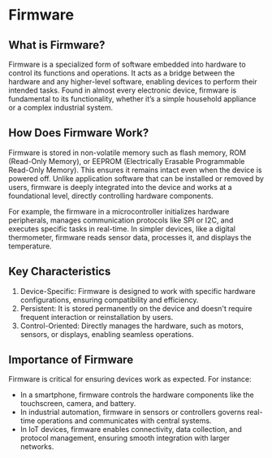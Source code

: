 # Firmware

## What is Firmware?
Firmware is a specialized form of software embedded into hardware to control its functions and operations. It acts as a bridge between the hardware and any higher-level software, enabling devices to perform their intended tasks. Found in almost every electronic device, firmware is fundamental to its functionality, whether it’s a simple household appliance or a complex industrial system.

## How Does Firmware Work?
Firmware is stored in non-volatile memory such as flash memory, ROM (Read-Only Memory), or EEPROM (Electrically Erasable Programmable Read-Only Memory). This ensures it remains intact even when the device is powered off. Unlike application software that can be installed or removed by users, firmware is deeply integrated into the device and works at a foundational level, directly controlling hardware components.

For example, the firmware in a microcontroller initializes hardware peripherals, manages communication protocols like SPI or I2C, and executes specific tasks in real-time. In simpler devices, like a digital thermometer, firmware reads sensor data, processes it, and displays the temperature.

## Key Characteristics
1. Device-Specific: Firmware is designed to work with specific hardware configurations, ensuring compatibility and efficiency.
2. Persistent: It is stored permanently on the device and doesn't require frequent interaction or reinstallation by users.
3. Control-Oriented: Directly manages the hardware, such as motors, sensors, or displays, enabling seamless operations.

## Importance of Firmware
Firmware is critical for ensuring devices work as expected. For instance:

- In a smartphone, firmware controls the hardware components like the touchscreen, camera, and battery.
- In industrial automation, firmware in sensors or controllers governs real-time operations and communicates with central systems.
- In IoT devices, firmware enables connectivity, data collection, and protocol management, ensuring smooth integration with larger networks.
